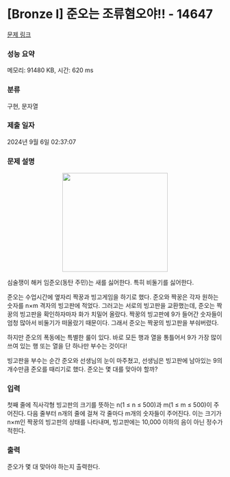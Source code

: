 # [Bronze I] 준오는 조류혐오야!! - 14647 

[문제 링크](https://www.acmicpc.net/problem/14647) 

### 성능 요약

메모리: 91480 KB, 시간: 620 ms

### 분류

구현, 문자열

### 제출 일자

2024년 9월 6일 02:37:07

### 문제 설명

<p style="text-align: center;"><img alt="" src="https://onlinejudgeimages.s3-ap-northeast-1.amazonaws.com/problem/14647/1.png" style="height:230px; width:246px"></p>

<p>심술쟁이 해커 임준오(동탄 주민)는 새를 싫어한다. 특히 비둘기를 싫어한다.</p>

<p>준오는 수업시간에 옆자리 짝꿍과 빙고게임을 하기로 했다. 준오와 짝꿍은 각자 원하는 숫자를 n×m 격자의 빙고판에 적었다. 그러고는 서로의 빙고판을 교환했는데, 준오는 짝꿍의 빙고판을 확인하자마자 화가 치밀어 올랐다. 짝꿍의 빙고판에 9가 들어간 숫자들이 엄청 많아서 비둘기가 떠올랐기 때문이다. 그래서 준오는 짝꿍의 빙고판을 부숴버렸다.</p>

<p>하지만 준오의 폭동에는 특별한 룰이 있다. 바로 모든 행과 열을 통틀어서 9가 가장 많이 쓰여 있는 행 또는 열을 단 하나만 부수는 것이다!</p>

<p>빙고판을 부수는 순간 준오와 선생님의 눈이 마주쳤고, 선생님은 빙고판에 남아있는 9의 개수만큼 준오를 때리기로 했다. 준오는 몇 대를 맞아야 할까?</p>

### 입력 

 <p>첫째 줄에 직사각형 빙고판의 크기를 뜻하는 n(1 ≤ n ≤ 500)과 m(1 ≤ m ≤ 500)이 주어진다. 다음 줄부터 n개의 줄에 걸쳐 각 줄마다 m개의 숫자들이 주어진다. 이는 크기가 n×m인 짝꿍의 빙고판의 상태를 나타내며, 빙고판에는 10,000 이하의 음이 아닌 정수가 적힌다.</p>

### 출력 

 <p>준오가 몇 대 맞아야 하는지 출력한다.</p>

